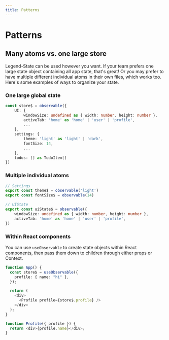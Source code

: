 ```yaml
---
title: Patterns
---
```


# Patterns

## Many atoms vs. one large store

Legend-State can be used however you want. If your team prefers one large state object containing all app state, that's great! Or you may prefer to have multiple different individual atoms in their own files, which works too. Here's some examples of ways to organize your state.

### One large global state

```typescript
const store$ = observable({
    UI: {
        windowSize: undefined as { width: number, height: number },
        activeTab: 'home' as 'home' | 'user' | 'profile',
        ...
    },
    settings: {
        theme: 'light' as 'light' | 'dark',
        fontSize: 14,
        ...
    },
    todos: [] as TodoItem[]
})
```

### Multiple individual atoms

```typescript
// Settings
export const theme$ = observable('light')
export const fontSize$ = observable(14)

// UIState
export const uiState$ = observable({
    windowSize: undefined as { width: number, height: number },
    activeTab: 'home' as 'home' | 'user' | 'profile',
})
```

### Within React components

You can use `useObservable` to create state objects within React components, then pass them down to children through either props or Context.

```typescript
function App() {
  const store$ = useObservable({
    profile: { name: "hi" },
  });

  return (
    <div>
      <Profile profile={store$.profile} />
    </div>
  );
}

function Profile({ profile }) {
  return <div>{profile.name}</div>;
}